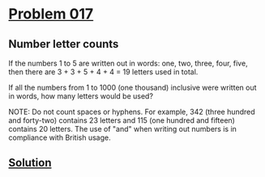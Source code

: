 # [Problem 017](https://projecteuler.net/problem=17)
## Number letter counts

If the numbers 1 to 5 are written out in words: one, two, three, four, five, then there are 3 + 3 + 5 + 4 + 4 = 19 letters used in total.

If all the numbers from 1 to 1000 (one thousand) inclusive were written out in words, how many letters would be used?


NOTE: Do not count spaces or hyphens. For example, 342 (three hundred and forty-two) contains 23 letters and 115 (one hundred and fifteen) contains 20 letters. The use of "and" when writing out numbers is in compliance with British usage.

[Solution](https://github.com/Gott50/ProjectEuler-Odyssey/blob/master/Project%20Euler/src/problems/P017_Number_letter_counts.java)
---
